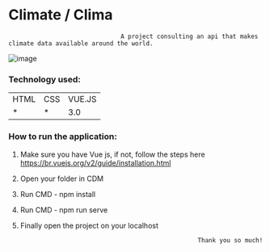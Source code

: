 <h1>Climate / Clima</h1>

                                   A project consulting an api that makes climate data available around the world.

![image](https://user-images.githubusercontent.com/70349830/114286504-ac530c00-9a35-11eb-942d-05501687895a.png)


<h3>Technology used:</h3>
<table>
  <tr>
    <td>HTML</td>
    <td>CSS</td>
    <td>VUE.JS</td>
  </tr>
   <tr>
    <td>*</td>
    <td>*</td>
    <td>3.0</td>
  </tr>
  
  
</table>

<h3>How to run the application:</h3>

1) Make sure you have Vue js, if not, follow the steps here https://br.vuejs.org/v2/guide/installation.html
2) Open your folder in CDM
3) Run CMD - npm install
4) Run CMD - npm run serve
5) Finally open the project on your localhost


                                                        Thank you so much!



